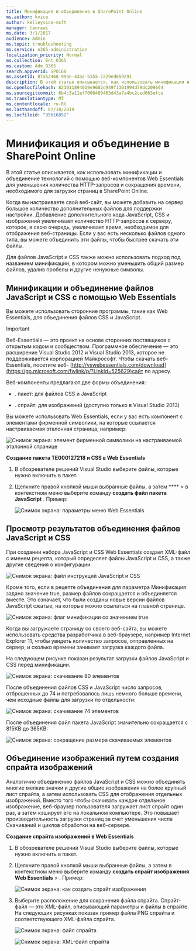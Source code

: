 ```yaml
---
title: Минификация и объединение в SharePoint Online
ms.author: kvice
author: kelleyvice-msft
manager: laurawi
ms.date: 3/1/2017
audience: Admin
ms.topic: troubleshooting
ms.service: o365-administration
localization_priority: Normal
ms.collection: Ent_O365
ms.custom: Adm_O365
search.appverid: SPO160
ms.assetid: 87a52468-994e-43a2-b155-7229ed659291
description: В этой статье описывается, как использовать минификации и объединение технологий с помощью веб-компонентов Web Essentials для уменьшения количества HTTP-запросов и сокращения времени, необходимого для загрузки страниц в SharePoint Online.
ms.openlocfilehash: 823011894019e9602d949f1301994d79dc209664
ms.sourcegitcommit: 6b4c3a11ef7000480463d43a7a4bc2ced063efce
ms.translationtype: MT
ms.contentlocale: ru-RU
ms.lasthandoff: 07/10/2019
ms.locfileid: "35616852"
---
```

# <a name="minification-and-bundling-in-sharepoint-online"></a>Минификация и объединение в SharePoint Online

В этой статье описывается, как использовать минификации и объединение технологий с помощью веб-компонентов Web Essentials для уменьшения количества HTTP-запросов и сокращения времени, необходимого для загрузки страниц в SharePoint Online.
  
Когда вы настраиваете свой веб-сайт, вы можете добавить на сервер большое количество дополнительных файлов для поддержки настройки. Добавление дополнительного кода JavaScript, CSS и изображений увеличивает количество HTTP-запросов к серверу, которое, в свою очередь, увеличивает время, необходимое для отображения веб-страницы. Если у вас есть несколько файлов одного типа, вы можете объединить эти файлы, чтобы быстрее скачать эти файлы.
  
Для файлов JavaScript и CSS также можно использовать подход под названием минификации, в котором можно уменьшить общий размер файлов, удалив пробелы и другие ненужные символы.
  
## <a name="minification-and-bundling-javascript-and-css-files-with-web-essentials"></a>Минификации и объединение файлов JavaScript и CSS с помощью Web Essentials

Вы можете использовать сторонние программы, такие как Web Essentials, для объединения файлов CSS и JavaScript.
  
> [!IMPORTANT]
> Веб-Essentials — это проект на основе сторонних поставщиков с открытым кодом и сообществом. Программное обеспечение — это расширение Visual Studio 2012 и Visual Studio 2013, которое не поддерживается корпорацией Майкрософт. Чтобы скачать веб-Essentials, посетите веб- [http://vswebessentials.com/download](https://go.microsoft.com/fwlink/p/?LinkId=525629)сайт по адресу. 
  
Веб-компоненты предлагают две формы объединения:
  
- . пакет: для файлов CSS и JavaScript
    
- . спрайт: для изображений (доступно только в Visual Studio 2013)
    
Вы можете использовать Web Essentials, если у вас есть компонент с элементами фирменной символики, на которые ссылается настраиваемая эталонная страница, например:
  
![Снимок экрана: элемент фирменной символики на настраиваемой эталонной странице](media/3a6eba36-973d-482b-8556-a9394b8ba19f.png)
  
 **Создание пакета TE000127218 и CSS в Web Essentials**
  
1. В обозревателе решений Visual Studio выберите файлы, которые нужно включить в пакет.
    
2. Щелкните правой кнопкой мыши выбранные файлы, а затем **** \> в контекстном меню выберите команду **создать файл пакета JavaScript** . Пример: 
    
    ![Снимок экрана: параметры меню Web Essentials](media/41aac84c-4538-4f78-b454-46e651f868a3.png)
  
## <a name="viewing-the-results-of-bundling-javascript-and-css-files"></a>Просмотр результатов объединения файлов JavaScript и CSS

При создании набора JavaScript и CSS Web Essentials создает XML-файл с именем рецепта, который определяет файлы JavaScript и CSS, а также другие сведения о конфигурации: 
  
![Снимок экрана: файл инструкций JavaScript и CSS](media/7ba891f8-52d8-467b-a0f6-b062dd1137a4.png)
  
Кроме того, если в рецепте объединения для параметра Минификация задано значение true, размер файлов сокращается и объединяется вместе. Это означает, что были созданы новые версии файлов JavaScript сжатые, на которые можно ссылаться на главной странице.
  
![Снимок экрана: флаг минификации со значением true](media/50523af2-6412-4117-ac3d-5bd26f6d562e.png)
  
Когда вы загружаете страницу со своего веб-сайта, вы можете использовать средства разработчика в веб-браузере, например Internet Explorer 11, чтобы увидеть количество запросов, отправленных на сервер, и сколько времени занимает загрузка каждого файла.
  
На следующем рисунке показан результат загрузки файлов JavaScript и CSS перед минификации.
  
![Снимок экрана: скачивание 80 элементов](media/e2df3912-1923-46e6-8cf2-3015a31554e1.png)
  
После объединения файлов CSS и JavaScript число запросов, отброшенных до 74 и потребовалось лишь немного больше времени, чем исходные файлы для загрузки по отдельности:
  
![Снимок экрана: скачивание 74 элементов](media/686c4387-70e8-4a74-9d45-059f33a91184.png)
  
После объединения файл пакета JavaScript значительно сокращается с 815KB до 365KB:
  
![Снимок экрана: сокращение размера скачиваемых элементов](media/5e7dbd98-faff-4f68-b320-108fb252e395.png)
  
## <a name="bundling-images-by-creating-an-image-sprite"></a>Объединение изображений путем создания спрайта изображений

Аналогично объединению файлов JavaScript и CSS можно объединять многие мелкие значки и другие общие изображения на более крупный лист спрайта, а затем использовать CSS для отображения отдельных изображений. Вместо того чтобы скачивать каждое отдельное изображение, веб-браузер пользователя загружает лист спрайт один раз, а затем кэширует его на локальном компьютере. Это повышает производительность загрузки страниц за счет уменьшения числа Скачиваний и циклов обработки на веб-сервере.
  
 **Создание спрайта изображений в Web Essentials**
  
1. В обозревателе решений Visual Studio выберите файлы, которые нужно включить в пакет.
    
2. Щелкните правой кнопкой мыши выбранные файлы, а затем в контекстном меню выберите команду **создать спрайт изображения** **Web Essentials** \> . Пример: 
    
    ![Снимок экрана: как создать спрайт изображения](media/de0fe741-4ef7-4e3b-bafa-ef9f4822dac6.png)
  
3. Выберите расположение для сохранения файла спрайта. Спрайт-файл — это XML-файл, описывающий параметры и файлы в спрайте. На следующих рисунках показан пример файла PNG спрайта и соответствующего XML-файла спрайта.
    
    ![Снимок экрана: файл спрайта](media/0876bb2a-d1b9-4169-8e95-9c290d628d90.png)
  
    ![Снимок экрана: XML-файл спрайта](media/d1f94776-280d-4d56-abb5-384f145d9989.png)
  

